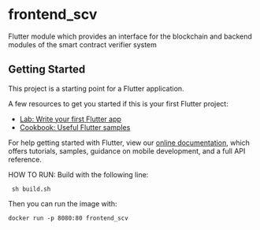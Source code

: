 # frontend_scv

Flutter module which provides an interface for the blockchain and backend modules of the smart contract verifier system

## Getting Started

This project is a starting point for a Flutter application.

A few resources to get you started if this is your first Flutter project:

- [Lab: Write your first Flutter app](https://flutter.dev/docs/get-started/codelab)
- [Cookbook: Useful Flutter samples](https://flutter.dev/docs/cookbook)

For help getting started with Flutter, view our
[online documentation](https://flutter.dev/docs), which offers tutorials,
samples, guidance on mobile development, and a full API reference.


HOW TO RUN:
Build with the following line:

     sh build.sh     
Then you can run the image with:

    docker run -p 8080:80 frontend_scv
